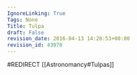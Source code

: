 ```yaml
---
IgnoreLinking: True
Tags: None
Title: Tulpa
draft: False
revision_date: 2016-04-13 14:28:53+00:00
revision_id: 43078
---
```


#REDIRECT [[Astronomancy#Tulpas]]